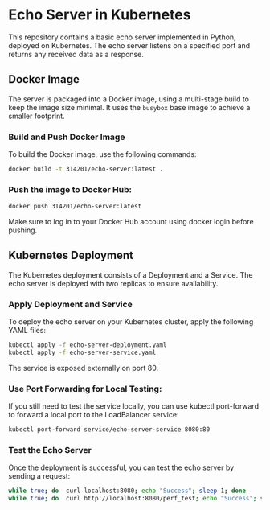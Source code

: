 # Echo Server in Kubernetes

This repository contains a basic echo server implemented in Python, deployed on Kubernetes. The echo server listens on a specified port and returns any received data as a response.

## Docker Image

The server is packaged into a Docker image, using a multi-stage build to keep the image size minimal. It uses the `busybox` base image to achieve a smaller footprint.

### Build and Push Docker Image

To build the Docker image, use the following commands:

```bash
docker build -t 314201/echo-server:latest .
```

### Push the image to Docker Hub:

```bash
docker push 314201/echo-server:latest
```
Make sure to log in to your Docker Hub account using docker login before pushing.

## Kubernetes Deployment
The Kubernetes deployment consists of a Deployment and a Service. The echo server is deployed with two replicas to ensure availability.

### Apply Deployment and Service
To deploy the echo server on your Kubernetes cluster, apply the following YAML files:

```bash
kubectl apply -f echo-server-deployment.yaml
kubectl apply -f echo-server-service.yaml
```

The service is exposed externally on port 80.

### Use Port Forwarding for Local Testing:
If you still need to test the service locally, you can use kubectl port-forward to forward a local port to the LoadBalancer service:

```bash
kubectl port-forward service/echo-server-service 8080:80
```

### Test the Echo Server
Once the deployment is successful, you can test the echo server by sending a request:

```bash
while true; do  curl localhost:8080; echo "Success"; sleep 1; done
while true; do  curl http://localhost:8080/perf_test; echo "Success"; sleep 1; done
```